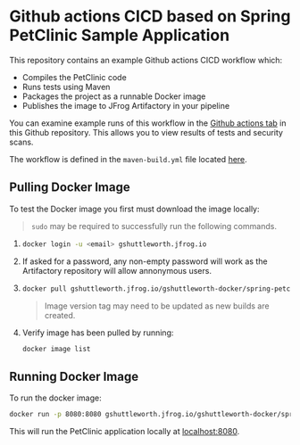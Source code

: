 # Github actions CICD based on Spring PetClinic Sample Application
This repository contains an example Github actions CICD workflow which:

- Compiles the PetClinic code
- Runs tests using Maven
- Packages the project as a runnable Docker image
- Publishes the image to JFrog Artifactory in your pipeline

You can examine example runs of this workflow in the [Github actions tab](https://github.com/GShuttleworth/spring-petclinic-cicd/actions) in this Github repository. This allows you to view results of tests and security scans.

The workflow is defined in the `maven-build.yml` file located [here](https://github.com/GShuttleworth/spring-petclinic-cicd/blob/main/.github/workflows/maven-build.yml).

## Pulling Docker Image
To test the Docker image you first must download the image locally: 

> `sudo` may be required to successfully run the following commands.
1.  ```bash
    docker login -u <email> gshuttleworth.jfrog.io
    ```
2. If asked for a password, any non-empty password will work as the Artifactory repository will allow annonymous users.

3.  ```bash
    docker pull gshuttleworth.jfrog.io/gshuttleworth-docker/spring-petclinic-cicd-image:8
    ```
    > Image version tag may need to be updated as new builds are created. 

4. Verify image has been pulled by running:
    ```bash
    docker image list
    ```
## Running Docker Image
To run the docker image:
```bash
docker run -p 8080:8080 gshuttleworth.jfrog.io/gshuttleworth-docker/spring-petclinic-cicd-image:8
```
This will run the PetClinic application locally at [localhost:8080](http://localhost:8080).
